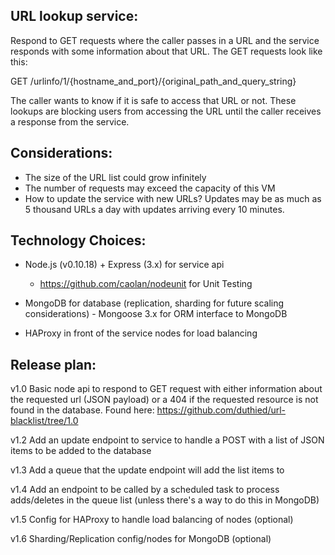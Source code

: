 URL lookup service:
-------------------

Respond to GET requests where the caller passes in a URL and the service responds with some information about that URL. 
The GET requests look like this:

GET /urlinfo/1/{hostname_and_port}/{original_path_and_query_string}

The caller wants to know if it is safe to access that URL or not. 
These lookups are blocking users from accessing the URL until the caller receives a response from the service.

Considerations:
---------------
* The size of the URL list could grow infinitely
* The number of requests may exceed the capacity of this VM
* How to update the service with new URLs? Updates may be as much as 5 thousand URLs a day with updates arriving every 10 minutes. 

Technology Choices:
--------------------
* Node.js (v0.10.18) + Express (3.x) for service api
  * https://github.com/caolan/nodeunit for Unit Testing
* MongoDB for database (replication, sharding for future scaling considerations) - Mongoose 3.x for ORM interface to MongoDB

* HAProxy in front of the service nodes for load balancing

Release plan:
-------------
v1.0 
Basic node api to respond to GET request with either information about the requested url (JSON payload) or a 404 if the requested resource is not found in the database.
Found here: https://github.com/duthied/url-blacklist/tree/1.0

v1.2 
Add an update endpoint to service to handle a POST with a list of JSON items to be added to the database

v1.3 
Add a queue that the update endpoint will add the list items to

v1.4 
Add an endpoint to be called by a scheduled task to process adds/deletes in the queue list (unless there's a way to do this in MongoDB)

v1.5 
Config for HAProxy to handle load balancing of nodes (optional)

v1.6 
Sharding/Replication config/nodes for MongoDB (optional)
